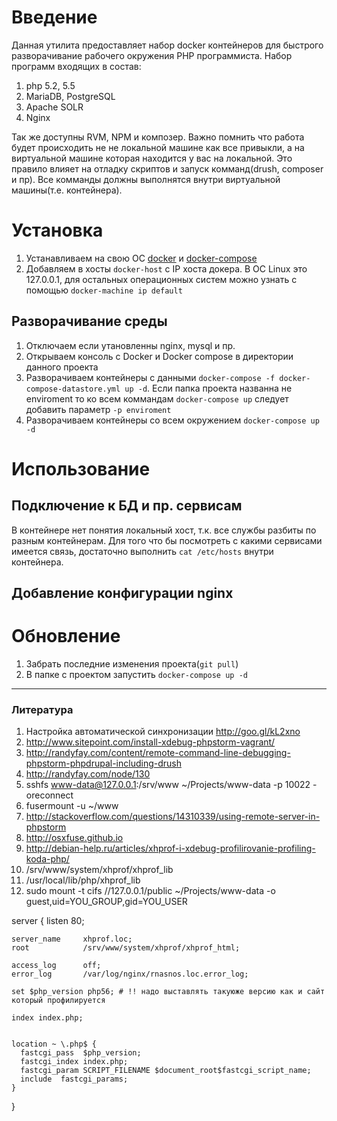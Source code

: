 # Введение

Данная утилита предоставляет набор docker контейнеров для быстрого разворачивание рабочего окружения PHP программиста.
Набор программ входящих в состав:
1. php 5.2, 5.5
2. MariaDB, PostgreSQL
3. Apache SOLR
4. Nginx

Так же доступны RVM, NPM и композер.
Важно помнить что работа будет происходить не не локальной машине как все привыкли, а на виртуальной машине которая находится у вас на локальной.
Это правило влияет на отладку скриптов и запуск комманд(drush, composer и пр).
Все комманды должны выполнятся внутри виртуальной машины(т.е. контейнера).  

# Установка

1. Устанавливаем на свою ОС [docker](https://docs.docker.com/installation/) и [docker-compose](https://docs.docker.com/compose/install)
4. Добавляем в хосты `docker-host` с IP хоста докера. В ОС Linux это 127.0.0.1, для остальных операционных систем можно узнать с помощью `docker-machine ip default`

## Разворачивание среды

1. Отключаем если утановленны nginx, mysql и пр.
2. Открываем консоль с Docker и Docker compose в директории данного проекта
3. Разворачиваем контейнеры с данными `docker-compose -f docker-compose-datastore.yml up -d`. Если папка проекта названна не enviroment то ко всем коммандам `docker-compose up` следует добавить параметр `-p enviroment`
4. Разворачиваем контейнеры со всем окружением `docker-compose up -d`

# Использование

## Подключение к БД и пр. сервисам

В контейнере нет понятия локальный хост, т.к. все службы разбиты по разным контейнерам.
Для того что бы посмотреть с какими сервисами имеется связь, достаточно выполнить `cat /etc/hosts` внутри контейнера.

## Добавление конфигурации nginx


# Обновление

1. Забрать последние изменения проекта(`git pull`)
2. В папке с проектом запустить `docker-compose up -d`

---
### Литература

1. Настройка автоматической синхронизации http://goo.gl/kL2xno
2. http://www.sitepoint.com/install-xdebug-phpstorm-vagrant/
3. http://randyfay.com/content/remote-command-line-debugging-phpstorm-phpdrupal-including-drush
4. http://randyfay.com/node/130
5. sshfs www-data@127.0.0.1:/srv/www ~/Projects/www-data -p 10022 -oreconnect
6. fusermount -u ~/www
7. http://stackoverflow.com/questions/14310339/using-remote-server-in-phpstorm
8. http://osxfuse.github.io
9. http://debian-help.ru/articles/xhprof-i-xdebug-profilirovanie-profiling-koda-php/
10. /srv/www/system/xhprof/xhprof_lib
11. /usr/local/lib/php/xhprof_lib
12. sudo mount -t cifs //127.0.0.1/public ~/Projects/www-data -o guest,uid=YOU_GROUP,gid=YOU_USER


server {
    listen	80;

    server_name		xhprof.loc;
    root            /srv/www/system/xhprof/xhprof_html;

    access_log		off;
    error_log		/var/log/nginx/rnasnos.loc.error_log;
    
    set $php_version php56; # !! надо выставлять такуюже версию как и сайт который профилируется

    index index.php;


    location ~ \.php$ {
      fastcgi_pass  $php_version;
      fastcgi_index index.php;
      fastcgi_param SCRIPT_FILENAME $document_root$fastcgi_script_name;
      include  fastcgi_params;
    }
}
